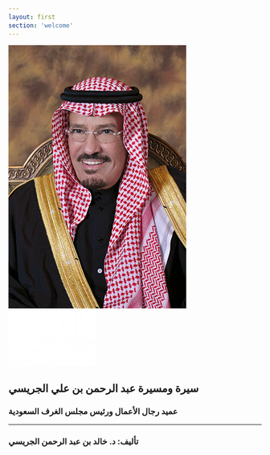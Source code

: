 ```yaml
---
layout: first
section: 'welcome'
---
```


<div class="col">
<div class="post-content--bigPhoto">
<img src="/images/big-photo.jpg"/>
</div>
</div>

<div class="post-content--first-right col">

<div class="post-content--aljerasyname">
<img src="/images/aljeraisy.svg"/>
</div>

<h2>
سيرة ومسيرة عبد الرحمن بن علي الجريسي
<h3>
عميد رجال الأعمال ورئيس مجلس الغرف السعودية
</h3>
<hr>
<h3>
تأليف: د. خالد بن عبد الرحمن الجريسي
</h3>

</div>
